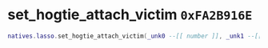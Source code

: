 # set_hogtie_attach_victim `0xFA2B916E`

```lua
natives.lasso.set_hogtie_attach_victim(_unk0 --[[ number ]], _unk1 --[[ number ]])
```